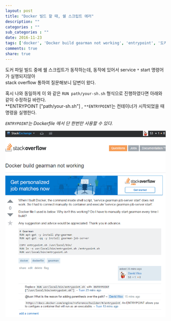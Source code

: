 ```yaml
---
layout: post
title: "Docker 빌드 할 때, 쉘 스크립트 에러"
description: ""
categories : ""
sub_categories : ""
date: 2016-11-23
tags: ['docker', 'Docker build gearman not working', 'entrypoint', '도커']
comments: true
share: true
---
```


도커 파일 빌드 중에 쉘 스크립트가 동작하는데, 동작에 있어서 service `*` start 명령어가 실행되지않아  
stack overflow 통하여 질문해보니 답변이 왔다.  
  
혹시 나와 동일하게 이 와 같은 `RUN path/your-sh.sh` 형식으로 진행하였다면 아래와 같이 수정하길 바란다.  
**ENTRYPOINT ["path/your-sh.sh"] , `**ENTRYPOINT`는 컨테이너가 시작되었을 때 명령을 실행한다.

_`ENTRYPOINT`는 Dockerfile 에서 단 한번만 사용할 수 있다._  
  
  

![](/assets/images/posts/706/213F0F495835470D02A6DB.PNG)

  

